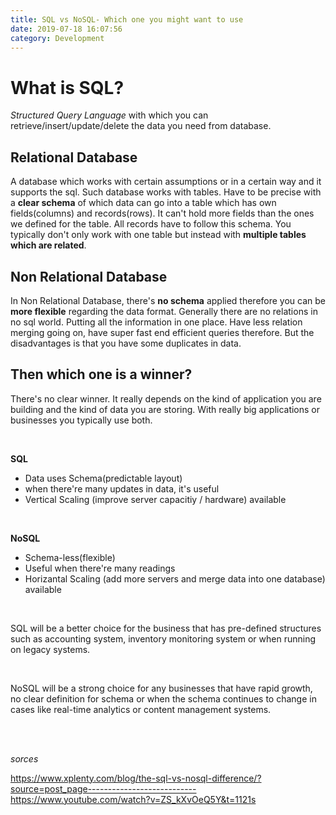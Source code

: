 ```yaml
---
title: SQL vs NoSQL- Which one you might want to use
date: 2019-07-18 16:07:56
category: Development
---
```


# What is SQL?

_Structured Query Language_ with which you can retrieve/insert/update/delete the data you need from database.

## Relational Database

A database which works with certain assumptions or in a certain way and it supports the sql. Such database works with tables. Have to be precise with a **clear schema** of which data can go into a table which has own fields(columns) and records(rows). It can't hold more fields than the ones we defined for the table.
All records have to follow this schema. You typically don't only work with one table but instead with **multiple tables which are related**.

## Non Relational Database

In Non Relational Database, there's **no schema** applied therefore you can be **more flexible** regarding the data format. Generally there are no relations in no sql world. Putting all the information in one place. Have less relation merging going on, have super fast end efficient queries therefore. But the disadvantages is that you have some duplicates in data.

## Then which one is a winner?

There's no clear winner. It really depends on the kind of application you are building and the kind of data you are storing. With really big applications or businesses you typically use both.

<br>

**SQL**

- Data uses Schema(predictable layout)
- when there're many updates in data, it's useful
- Vertical Scaling (improve server capacitiy / hardware) available

<br>

**NoSQL**

- Schema-less(flexible)
- Useful when there're many readings
- Horizantal Scaling (add more servers and merge data into one database) available

<br>

SQL will be a better choice for the business that has pre-defined structures such as accounting system, inventory monitoring system or when running on legacy systems.

<br>

NoSQL will be a strong choice for any businesses that have rapid growth, no clear definition for schema or when the schema continues to change in cases like real-time analytics or content management systems.

<br>
<br>

_sorces_

https://www.xplenty.com/blog/the-sql-vs-nosql-difference/?source=post_page---------------------------
https://www.youtube.com/watch?v=ZS_kXvOeQ5Y&t=1121s

<br>
<br>
